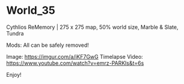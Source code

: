 # World_35
Cythlios ReMemory | 275 x 275 map, 50% world size, Marble &amp; Slate, Tundra

Mods: All can be safely removed!

Image: https://imgur.com/a/iKF7GwG
Timelapse Video: https://www.youtube.com/watch?v=emrz-PARKls&t=6s

Enjoy!
